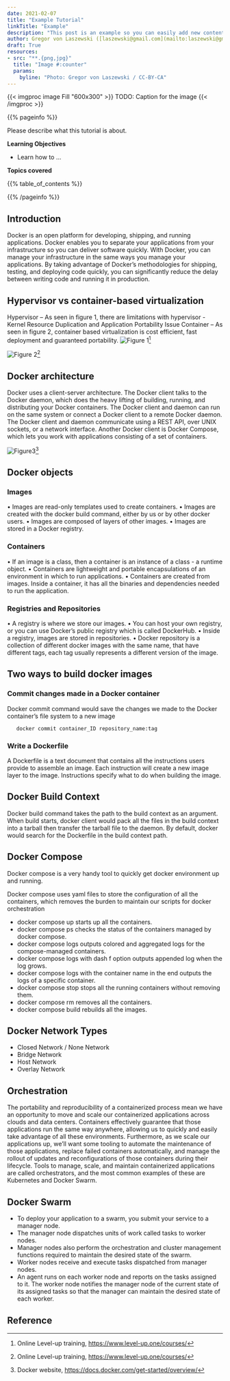 ```yaml
---
date: 2021-02-07
title: "Example Tutorial"
linkTitle: "Example"
description: "This post is an example so you can easily add new content."
author: Gregor von Laszewski ([laszewski@gmail.com](mailto:laszewski@gmail.com)) [laszewski.github.io](https://laszewski.github.io)
draft: True
resources:
- src: "**.{png,jpg}"
  title: "Image #:counter"
  params:
    byline: "Photo: Gregor von Laszewski / CC-BY-CA"
---
```


{{< imgproc image Fill "600x300" >}}
TODO: Caption for the image
{{< /imgproc >}}


{{% pageinfo %}}

Please describe what this tutorial is about. 

**Learning Objectives**

* Learn how to ...
  
**Topics covered**

{{% table_of_contents %}}

{{% /pageinfo %}}


## Introduction

Docker is an open platform for developing, shipping, and running applications. Docker enables you to separate your 
applications from your infrastructure so you can deliver software quickly. With Docker, you can manage your infrastructure in the same ways you manage your applications. By taking advantage of Docker’s methodologies for shipping, testing, and deploying code quickly, you can significantly reduce the delay between writing code and running it in production.

## Hypervisor vs container-based virtualization

Hypervisor – As seen in figure 1, there are limitations with hypervisor - Kernel Resource Duplication and Application Portability Issue
Container – As seen in figure 2, container based virtualization is cost efficient, fast deployment and guaranteed portability.
![Figure 1]()[^training]

![Figure 2]()[^training]
## Docker architecture

Docker uses a client-server architecture. The Docker client talks to the Docker daemon, which does the heavy lifting of building, running, and distributing your Docker containers. The Docker client and daemon can run on the same system or connect a Docker client to a remote Docker daemon. The Docker client and daemon communicate using a REST API, over UNIX sockets, or a network interface. Another Docker client is Docker Compose, which lets you work with applications consisting of a set of containers.

![Figure3]()[^docker]
## Docker objects

### Images

• Images are read-only templates used to create containers. 
• Images are created with the docker build command, either by us or by other docker users. 
• Images are composed of layers of other images. 
• Images are stored in a Docker registry.

### Containers


• If an image is a class, then a container is an instance of a  class - a runtime object.
• Containers are lightweight and portable encapsulations of an environment in which to run applications.
• Containers are created from images. Inside a container, it has all the binaries and dependencies needed to run the application.


### Registries and Repositories

• A registry is where we store our images.
• You can host your own registry, or you can use Docker’s public registry which is called DockerHub.
• Inside a registry, images are stored in repositories.
• Docker repository is a collection of different docker images  with the same name, that have different tags, each tag  usually represents a different version of the image.


## Two ways to build docker images

### Commit changes made in a Docker container
Docker commit command would save the changes we made to the Docker container’s file system to a new image
```
   docker commit container_ID repository_name:tag
```


### Write a Dockerfile
 A Dockerfile is a text document that contains all the instructions users provide to assemble an image.
 Each instruction will create a new image layer to the image.
 Instructions specify what to do when building the image.

## Docker Build Context

Docker build command takes the path to the build context as an argument.
When build starts, docker client would pack all the files in the build context into a tarball then transfer the tarball file to the daemon. By default, docker would search for the Dockerfile in the build context path.

## Docker Compose


Docker compose is a very handy tool to quickly get docker environment up and running.

Docker compose uses yaml files to store the configuration of all the containers, which removes the burden to maintain  our scripts for docker orchestration

* docker compose up starts up all the containers. 
* docker compose ps checks the status of the containers managed by docker compose. 
* docker compose logs outputs colored and aggregated logs for the compose-managed 
containers. 
* docker compose logs with dash f option outputs appended log when the log grows. 
* docker compose logs with the container name in the end outputs the logs of a specific 
container. 
* docker compose stop stops all the running containers without removing them. 
* docker compose rm removes all the containers. 
* docker compose build rebuilds all the images.

## Docker Network Types

* Closed Network / None Network	
* Bridge Network
* Host Network
* Overlay Network

## Orchestration


The portability and reproducibility of a containerized process mean we have an opportunity to move and scale our containerized applications across clouds and data centers. Containers effectively guarantee that those applications run the same way anywhere, allowing us to quickly and easily take advantage of all these environments. Furthermore, as we scale our applications up, we’ll want some tooling to automate the maintenance of those applications, replace failed containers automatically, and manage the rollout of updates and reconfigurations of those containers during their lifecycle.
Tools to manage, scale, and maintain containerized applications are called orchestrators, and the most common examples of these are Kubernetes and Docker Swarm. 


## Docker Swarm

* To deploy your application to a swarm, you submit your service to a manager node. 
* The manager node dispatches units of work called tasks to worker nodes. 
* Manager nodes also perform the orchestration and cluster management functions required to maintain the desired state of the swarm.
* Worker nodes receive and execute tasks dispatched from manager nodes. 
* An agent runs on each worker node and reports on the tasks assigned to it. The worker node notifies the manager node of the current state of its assigned tasks so that the manager can maintain the desired state of each worker.


## Reference

[^docker]: Docker website, <https://docs.docker.com/get-started/overview/>
[^training]: Online Level-up training, <https://www.level-up.one/courses/>



